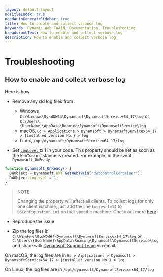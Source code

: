 ```yaml
---
layout: default-layout
noTitleIndex: true
needAutoGenerateSidebar: true
title: How to enable and collect verbose log
keywords: Dynamic Web TWAIN, Documentation, Troubleshooting
breadcrumbText: How to enable and collect verbose log
description: How to enable and collect verbose log
---
```


# Troubleshooting

## How to enable and collect verbose log

Here is how

- Remove any old log files from

  - Windows `C:\Windows\SysWOW64\Dynamsoft\DynamsoftServicex64_17\log` or `C:\Users\{UserName}\AppData\Roaming\Dynamsoft\DynamsoftService\log`
  - macOS, `Go > Applications > Dynamsoft > DynamsoftServicex64_17 > {installed version No.} > log`
  - Linux, `/opt/dynamsoft/DynamsoftServicex64_17/log`

- Set [ `LogLevel` ]({{site.info}}api/WebTwain_Util.html#loglevel) to 1 in your code. This property should be set as soon as the `WebTwain` instance is created. For example, in the event `Dynamsoft_OnReady`

```javascript
function Dynamsoft_OnReady() {
  DWObject = Dynamsoft.DWT.GetWebTwain("dwtcontrolContainer");
  DWObject.LogLevel = 1;
}
```

> NOTE
>
> Changing the property will affect all clients. To collect logs for only one client machine, just add the line `LogLevel=14` to `DSConfiguration.ini` on that specific machine. Check out more [here]({{site.indepth}}deployment/service.html#q-how-to-configure-the-service)

- Reproduce the issue

- Zip the log files in `C:\Windows\SysWOW64\Dynamsoft\DynamsoftServicex64_17\log` or `C:\Users\{UserName}\AppData\Roaming\Dynamsoft\DynamsoftService\log` and share with [Dynamsoft Support Team]({{site.about}}getsupport.html) via email.

On macOS, the log files are in `Go > Applications > Dynamsoft > DynamsoftServicex64_17 > {installed version No.} > log`

On Linux, the log files are in `/opt/dynamsoft/DynamsoftServicex64_17/log` 
